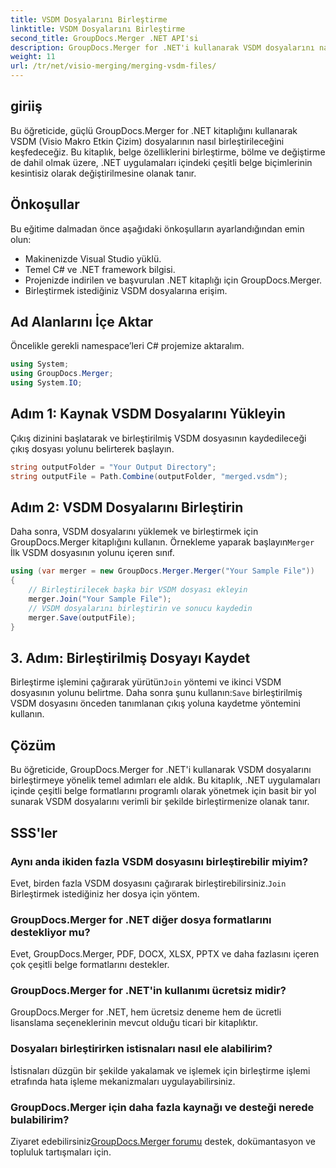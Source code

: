```yaml
---
title: VSDM Dosyalarını Birleştirme
linktitle: VSDM Dosyalarını Birleştirme
second_title: GroupDocs.Merger .NET API'si
description: GroupDocs.Merger for .NET'i kullanarak VSDM dosyalarını nasıl birleştireceğinizi öğrenin. Bu kullanımı kolay kitaplıkla belge yönetimi görevlerinizi basitleştirin.
weight: 11
url: /tr/net/visio-merging/merging-vsdm-files/
---
```

## giriiş
Bu öğreticide, güçlü GroupDocs.Merger for .NET kitaplığını kullanarak VSDM (Visio Makro Etkin Çizim) dosyalarının nasıl birleştirileceğini keşfedeceğiz. Bu kitaplık, belge özelliklerini birleştirme, bölme ve değiştirme de dahil olmak üzere, .NET uygulamaları içindeki çeşitli belge biçimlerinin kesintisiz olarak değiştirilmesine olanak tanır.
## Önkoşullar
Bu eğitime dalmadan önce aşağıdaki önkoşulların ayarlandığından emin olun:
- Makinenizde Visual Studio yüklü.
- Temel C# ve .NET framework bilgisi.
- Projenizde indirilen ve başvurulan .NET kitaplığı için GroupDocs.Merger.
- Birleştirmek istediğiniz VSDM dosyalarına erişim.

## Ad Alanlarını İçe Aktar
Öncelikle gerekli namespace’leri C# projemize aktaralım.
```csharp
using System; 
using GroupDocs.Merger;
using System.IO;
```
## Adım 1: Kaynak VSDM Dosyalarını Yükleyin
Çıkış dizinini başlatarak ve birleştirilmiş VSDM dosyasının kaydedileceği çıkış dosyası yolunu belirterek başlayın.
```csharp
string outputFolder = "Your Output Directory";
string outputFile = Path.Combine(outputFolder, "merged.vsdm");
```
## Adım 2: VSDM Dosyalarını Birleştirin
 Daha sonra, VSDM dosyalarını yüklemek ve birleştirmek için GroupDocs.Merger kitaplığını kullanın. Örnekleme yaparak başlayın`Merger` İlk VSDM dosyasının yolunu içeren sınıf.
```csharp
using (var merger = new GroupDocs.Merger.Merger("Your Sample File"))
{
    // Birleştirilecek başka bir VSDM dosyası ekleyin
    merger.Join("Your Sample File");
    // VSDM dosyalarını birleştirin ve sonucu kaydedin
    merger.Save(outputFile);
}
```
## 3. Adım: Birleştirilmiş Dosyayı Kaydet
Birleştirme işlemini çağırarak yürütün`Join` yöntemi ve ikinci VSDM dosyasının yolunu belirtme. Daha sonra şunu kullanın:`Save` birleştirilmiş VSDM dosyasını önceden tanımlanan çıkış yoluna kaydetme yöntemini kullanın.

## Çözüm
Bu öğreticide, GroupDocs.Merger for .NET'i kullanarak VSDM dosyalarını birleştirmeye yönelik temel adımları ele aldık. Bu kitaplık, .NET uygulamaları içinde çeşitli belge formatlarını programlı olarak yönetmek için basit bir yol sunarak VSDM dosyalarını verimli bir şekilde birleştirmenize olanak tanır.

## SSS'ler
### Aynı anda ikiden fazla VSDM dosyasını birleştirebilir miyim?
 Evet, birden fazla VSDM dosyasını çağırarak birleştirebilirsiniz.`Join` Birleştirmek istediğiniz her dosya için yöntem.
### GroupDocs.Merger for .NET diğer dosya formatlarını destekliyor mu?
Evet, GroupDocs.Merger, PDF, DOCX, XLSX, PPTX ve daha fazlasını içeren çok çeşitli belge formatlarını destekler.
### GroupDocs.Merger for .NET'in kullanımı ücretsiz midir?
GroupDocs.Merger for .NET, hem ücretsiz deneme hem de ücretli lisanslama seçeneklerinin mevcut olduğu ticari bir kitaplıktır.
### Dosyaları birleştirirken istisnaları nasıl ele alabilirim?
İstisnaları düzgün bir şekilde yakalamak ve işlemek için birleştirme işlemi etrafında hata işleme mekanizmaları uygulayabilirsiniz.
### GroupDocs.Merger için daha fazla kaynağı ve desteği nerede bulabilirim?
 Ziyaret edebilirsiniz[GroupDocs.Merger forumu](https://forum.groupdocs.com/c/merger/32) destek, dokümantasyon ve topluluk tartışmaları için.